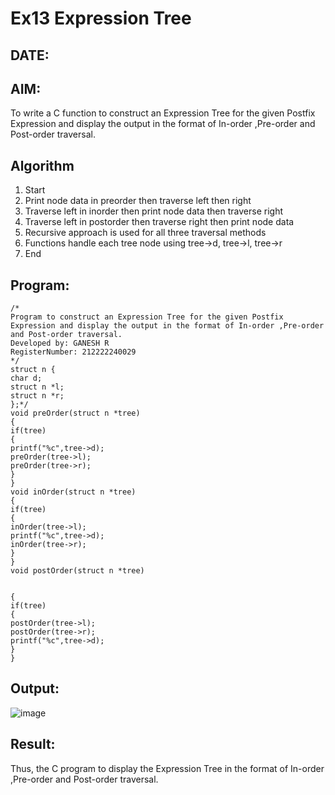 # Ex13 Expression Tree
## DATE:
## AIM:
To write a C function to construct an Expression Tree for the given Postfix Expression and display the output in the format of In-order ,Pre-order and Post-order traversal.

## Algorithm
1. Start 
2. Print node data in preorder then traverse left then right 
3. Traverse left in inorder then print node data then traverse right 
4. Traverse left in postorder then traverse right then print node data 
5. Recursive approach is used for all three traversal methods 
6. Functions handle each tree node using tree->d, tree->l, tree->r 
7. End  

## Program:
```
/*
Program to construct an Expression Tree for the given Postfix Expression and display the output in the format of In-order ,Pre-order and Post-order traversal.
Developed by: GANESH R
RegisterNumber: 212222240029
*/
struct n { 
char d; 
struct n *l; 
struct n *r; 
};*/ 
void preOrder(struct n *tree) 
{ 
if(tree) 
{ 
printf("%c",tree->d); 
preOrder(tree->l); 
preOrder(tree->r); 
} 
} 
void inOrder(struct n *tree) 
{ 
if(tree) 
{ 
inOrder(tree->l); 
printf("%c",tree->d); 
inOrder(tree->r); 
} 
} 
void postOrder(struct n *tree) 
  
  
{ 
if(tree) 
{ 
postOrder(tree->l); 
postOrder(tree->r); 
printf("%c",tree->d); 
} 
} 
```

## Output:

![image](https://github.com/user-attachments/assets/e33e193e-15c8-4bd7-b7f4-153db4525db5)


## Result:

Thus, the C program to display the Expression Tree in the format of In-order ,Pre-order and Post-order traversal.
